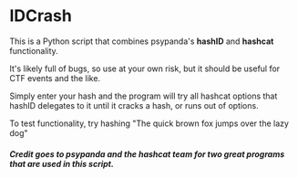 # IDCrash

This is a Python script that combines psypanda's **hashID** and **hashcat** functionality.

It's likely full of bugs, so use at your own risk, but it should be useful for CTF events and the like.

Simply enter your hash and the program will try all hashcat options that hashID delegates to it until it cracks a hash, or runs out of options.

To test functionality, try hashing "The quick brown fox jumps over the lazy dog"


##### Credit goes to **psypanda** and the **hashcat team** for two great programs that are used in this script.
